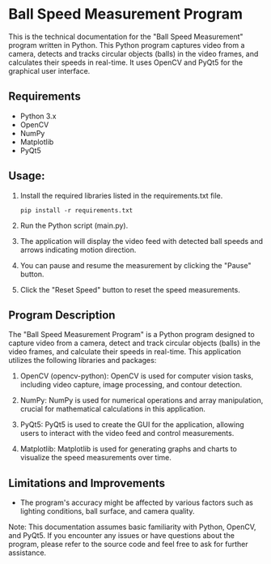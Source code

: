 # Ball Speed Measurement Program

This is the technical documentation for the "Ball Speed Measurement" program written in Python. This Python program captures video from a camera, detects and tracks circular objects (balls) in the video frames, and calculates their speeds in real-time. It uses OpenCV and PyQt5 for the graphical user interface.
## Requirements
- Python 3.x
- OpenCV
- NumPy
- Matplotlib
- PyQt5

## Usage:
1. Install the required libraries listed in the requirements.txt file.
 
   ```pip install -r requirements.txt```
3. Run the Python script (main.py).
4. The application will display the video feed with detected ball speeds and arrows indicating motion direction.
5. You can pause and resume the measurement by clicking the "Pause" button.
6. Click the "Reset Speed" button to reset the speed measurements.

## Program Description

The "Ball Speed Measurement Program" is a Python program designed to capture video from a camera, detect and track circular objects (balls) in the video frames, and calculate their speeds in real-time. This application utilizes the following libraries and packages:

1. OpenCV (opencv-python): OpenCV is used for computer vision tasks, including video capture, image processing, and contour detection.

2. NumPy: NumPy is used for numerical operations and array manipulation, crucial for mathematical calculations in this application.

3. PyQt5: PyQt5 is used to create the GUI for the application, allowing users to interact with the video feed and control measurements.

4. Matplotlib: Matplotlib is used for generating graphs and charts to visualize the speed measurements over time.


## Limitations and Improvements
- The program's accuracy might be affected by various factors such as lighting conditions, ball surface, and camera quality.

Note: This documentation assumes basic familiarity with Python, OpenCV, and PyQt5. If you encounter any issues or have questions about the program, please refer to the source code and feel free to ask for further assistance.
